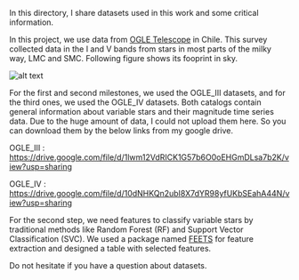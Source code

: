 In this directory, I share datasets used in this work and some critical information. 

In this project, we use data from [OGLE Telescope](http://ogle.astrouw.edu.pl/) in Chile. This survey collected data in the I and V bands from stars in most parts of the milky way, LMC and SMC. Following figure shows its fooprint in sky.

![alt text](http://url/to/img.png)

For the first and second milestones, we used the OGLE_III datasets, and for the third ones, we used the OGLE_IV datasets. Both catalogs contain general information about variable stars and their magnitude time series data. Due to the huge amount of data, I could not upload them here. So you can download them by the below links from my google drive.

OGLE_III  : https://drive.google.com/file/d/1lwm12VdRICK1G57b6O0oEHGmDLsa7b2K/view?usp=sharing 

OGLE_IV   : https://drive.google.com/file/d/10dNHKQn2ubI8X7dYR98yfUKbSEahA44N/view?usp=sharing 

For the second step, we need features to classify variable stars by traditional methods like Random Forest (RF) and Support Vector Classification (SVC). We used a package named [FEETS](https://feets.readthedocs.io/en/latest/)  for feature extraction and designed a table with selected features.

Do not hesitate if you have a question about datasets. 




